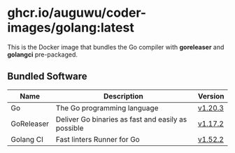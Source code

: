 # ghcr.io/auguwu/coder-images/golang:latest
This is the Docker image that bundles the Go compiler with **goreleaser** and **golangci** pre-packaged.

## Bundled Software
| Name       | Description                                        | Version               |
| ---------- | -------------------------------------------------- | --------------------- |
| Go         | The Go programming language                        | [v1.20.3][golang]       |
| GoReleaser | Deliver Go binaries as fast and easily as possible | [v1.17.2][goreleaser] |
| Golang CI  | Fast linters Runner for Go                         | [v1.52.2][golangci]   |

[goreleaser]: https://github.com/goreleaser/goreleaser/releases/tag/v1.17.2
[golangci]:   https://github.com/golangci/golangci-lint/releases/tag/v1.52.2
[golang]:     https://github.com/golang/go/releases/tag/go1.20.3

